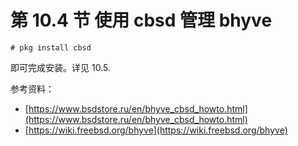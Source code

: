 # 第 10.4 节 使用 cbsd 管理 bhyve

```shell-session
# pkg install cbsd
```

即可完成安装。详见 10.5.

参考资料：

- [https://www.bsdstore.ru/en/bhyve_cbsd_howto.html](https://www.bsdstore.ru/en/bhyve_cbsd_howto.html)
- [https://wiki.freebsd.org/bhyve](https://wiki.freebsd.org/bhyve)
